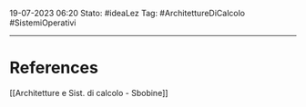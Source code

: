 19-07-2023 06:20
Stato: #ideaLez 
Tag: #ArchitettureDiCalcolo #SistemiOperativi


---
# References 
[[Architetture e Sist. di calcolo - Sbobine]]
